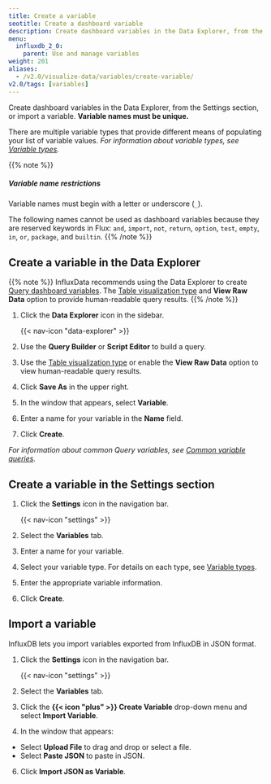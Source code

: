 ```yaml
---
title: Create a variable
seotitle: Create a dashboard variable
description: Create dashboard variables in the Data Explorer, from the Organization page, or import a variable.
menu:
  influxdb_2_0:
    parent: Use and manage variables
weight: 201
aliases:
  - /v2.0/visualize-data/variables/create-variable/
v2.0/tags: [variables]
---
```


Create dashboard variables in the Data Explorer, from the Settings section, or import a variable.
**Variable names must be unique.**

There are multiple variable types that provide different means of populating your list of variable values.
_For information about variable types, see [Variable types](/v2.0/visualize-data/variables/variable-types/)._

{{% note %}}
##### Variable name restrictions
Variable names must begin with a letter or underscore (`_`).

The following names cannot be used as dashboard variables because they are reserved keywords in Flux:
`and`, `import`, `not`, `return`, `option`, `test`, `empty`, `in`, `or`, `package`, and `builtin`.
{{% /note %}}

## Create a variable in the Data Explorer

{{% note %}}
InfluxData recommends using the Data Explorer to create
[Query dashboard variables](/v2.0/visualize-data/variables/variable-types/#query).
The [Table visualization type](/v2.0/visualize-data/visualization-types/table/) and
**View Raw Data** option to provide human-readable query results.
{{% /note %}}

1. Click the **Data Explorer** icon in the sidebar.

    {{< nav-icon "data-explorer" >}}

2. Use the **Query Builder** or **Script Editor** to build a query.
3. Use the [Table visualization type](/v2.0/visualize-data/visualization-types/table/)
   or enable the **View Raw Data** option to view human-readable query results.
4. Click **Save As** in the upper right.
5. In the window that appears, select **Variable**.
6. Enter a name for your variable in the **Name** field.
7. Click **Create**.

_For information about common Query variables, see [Common variable queries](/v2.0/visualize-data/variables/common-variables/)._

## Create a variable in the Settings section

1. Click the **Settings** icon in the navigation bar.

    {{< nav-icon "settings" >}}

2. Select the **Variables** tab.
3. Enter a name for your variable.
4. Select your variable type. For details on each type, see [Variable types](/v2.0/visualize-data/variables/variable-types/).
5. Enter the appropriate variable information.
6. Click **Create**.

## Import a variable
InfluxDB lets you import variables exported from InfluxDB in JSON format.

1. Click the **Settings** icon in the navigation bar.

    {{< nav-icon "settings" >}}

2.  Select the **Variables** tab.
3. Click the **{{< icon "plus" >}} Create Variable** drop-down menu and select **Import Variable**.
4. In the window that appears:
  - Select **Upload File** to drag and drop or select a file.
  - Select **Paste JSON** to paste in JSON.
6. Click **Import JSON as Variable**.
